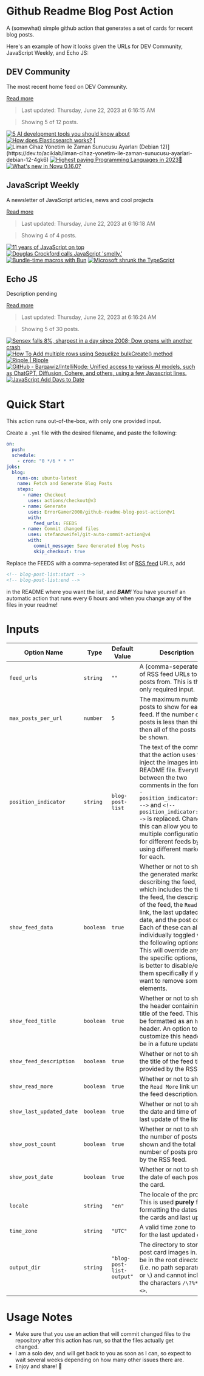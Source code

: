 # Github Readme Blog Post Action

A (somewhat) simple github action that generates a set of cards for recent blog posts.

Here's an example of how it looks given the URLs for DEV Community, JavaScript Weekly, and Echo JS:

<!-- post-list:start -->
## DEV Community

The most recent home feed on DEV Community.

[Read more](https://dev.to)
> Last updated: Thursday, June 22, 2023 at 6:16:15 AM

> Showing 5 of 12 posts.

[![5 AI development tools you should know about](https://raw.githubusercontent.com/ErrorGamer2000/github-readme-blog-post-action/main/generated_files/DEV_Community/5_AI_development_tools_you_should_know_about.svg)](https://dev.to/livecycle/5-ai-development-tools-you-should-know-about-59ld)
[![How does Elasticsearch works?](https://raw.githubusercontent.com/ErrorGamer2000/github-readme-blog-post-action/main/generated_files/DEV_Community/How_does_Elasticsearch_works_.svg)](https://dev.to/documatic/how-does-elasticsearch-works-2ffl)
[![Liman Cihaz Yönetim ile Zaman Sunucusu Ayarları (Debian 12)](https://raw.githubusercontent.com/ErrorGamer2000/github-readme-blog-post-action/main/generated_files/DEV_Community/Liman_Cihaz_Yönetim_ile_Zaman_Sunucusu_Ayarları_(Debian_12).svg)](https://dev.to/aciklab/liman-cihaz-yonetim-ile-zaman-sunucusu-ayarlari-debian-12-4gk6)
[![Highest paying Programming Languages in 2023💸](https://raw.githubusercontent.com/ErrorGamer2000/github-readme-blog-post-action/main/generated_files/DEV_Community/Highest_paying_Programming_Languages_in_2023💸.svg)](https://dev.to/acode123/highest-paying-programming-languages-in-2023-4nj8)
[![What's new in Novu 0.16.0?](https://raw.githubusercontent.com/ErrorGamer2000/github-readme-blog-post-action/main/generated_files/DEV_Community/What's_new_in_Novu_0.16.0_.svg)](https://dev.to/novu/whats-new-in-novu-0160-l5d)


## JavaScript Weekly

A newsletter of JavaScript articles, news and cool projects

[Read more](https://javascriptweekly.com/)
> Last updated: Thursday, June 22, 2023 at 6:16:18 AM

> Showing 4 of 4 posts.

[![11 years of JavaScript on top](https://raw.githubusercontent.com/ErrorGamer2000/github-readme-blog-post-action/main/generated_files/JavaScript_Weekly/11_years_of_JavaScript_on_top.svg)](https://javascriptweekly.com/issues/643)
[![Douglas Crockford calls JavaScript 'smelly.'](https://raw.githubusercontent.com/ErrorGamer2000/github-readme-blog-post-action/main/generated_files/JavaScript_Weekly/Douglas_Crockford_calls_JavaScript_'smelly.'.svg)](https://javascriptweekly.com/issues/642)
[![Bundle-time macros with Bun](https://raw.githubusercontent.com/ErrorGamer2000/github-readme-blog-post-action/main/generated_files/JavaScript_Weekly/Bundle-time_macros_with_Bun.svg)](https://javascriptweekly.com/issues/641)
[![Microsoft shrunk the TypeScript](https://raw.githubusercontent.com/ErrorGamer2000/github-readme-blog-post-action/main/generated_files/JavaScript_Weekly/Microsoft_shrunk_the_TypeScript.svg)](https://javascriptweekly.com/issues/640)


## Echo JS

Description pending

[Read more](
http://www.echojs.com
)
> Last updated: Thursday, June 22, 2023 at 6:16:24 AM

> Showing 5 of 30 posts.

[![Sensex falls 8%, sharpest  in a day since 2008; Dow opens with another crash](https://raw.githubusercontent.com/ErrorGamer2000/github-readme-blog-post-action/main/generated_files/_Echo_JS_/Sensex_falls_8___sharpest__in_a_day_since_2008;_Dow_opens_with_another_crash.svg)](https://indianexpress.com/article/business/market/bse-sensex-fall-stock-market-coronavirus-6311646/)
[![How To Add multiple rows using Sequelize bulkCreate() method](https://raw.githubusercontent.com/ErrorGamer2000/github-readme-blog-post-action/main/generated_files/_Echo_JS_/How_To_Add_multiple_rows_using_Sequelize_bulkCreate()_method.svg)](https://www.js-tutorials.com/javascript-tutorial/sequelize-bulk-create-example/)
[![Ripple | Ripple](https://raw.githubusercontent.com/ErrorGamer2000/github-readme-blog-post-action/main/generated_files/_Echo_JS_/Ripple___Ripple.svg)](https://ripple.m-c2.dev/)
[![GitHub - Barqawiz/IntelliNode: Unified access to various AI models, such as ChatGPT, Diffusion, Cohere, and others, using a few Javascript lines.](https://raw.githubusercontent.com/ErrorGamer2000/github-readme-blog-post-action/main/generated_files/_Echo_JS_/GitHub_-_Barqawiz_IntelliNode__Unified_access_to_various_AI_models__such_as_ChatGPT__Diffusion__Cohere__and_others__using_a_few_Javascript_lines..svg)](https://github.com/Barqawiz/IntelliNode)
[![JavaScript Add Days to Date](https://raw.githubusercontent.com/ErrorGamer2000/github-readme-blog-post-action/main/generated_files/_Echo_JS_/JavaScript_Add_Days_to_Date.svg)](
https://masteringjs.io/tutorials/fundamentals/date-add-days
)


<!-- post-list:end -->

# Quick Start

This action runs out-of-the-box, with only one provided input.

Create a `.yml` file with the desired filename, and paste the following:

```yml
on:
  push:
  schedule:
    - cron: "0 */6 * * *"
jobs:
  blog:
    runs-on: ubuntu-latest
    name: Fetch and Generate Blog Posts
    steps:
      - name: Checkout
        uses: actions/checkout@v3
      - name: Generate
        uses: ErrorGamer2000/github-readme-blog-post-action@v1
        with:
          feed_urls: FEEDS
      - name: Commit changed files
        uses: stefanzweifel/git-auto-commit-action@v4
        with:
          commit_message: Save Generated Blog Posts
          skip_checkout: true
```

Replace the FEEDS with a comma-seperated list of [RSS feed](https://rss.com/blog/how-do-rss-feeds-work/) URLs, add

```md
<!-- blog-post-list:start -->
<!-- blog-post-list:end -->
```

in the README where you want the list, and **_BAM!_** You have yourself an automatic action that runs every 6 hours and when you change any of the files in your readme!

# Inputs

<table>
  <thead>
    <tr>
      <th>Option Name</th>
      <th>Type</th>
      <th>Default Value</th>
      <th>Description</th>
    </tr>
  </thead>
  <tbody>
    <tr>
      <td><code>feed_urls</code></td>
      <td><code>string</code></td>
      <td><code>""</code></td>
      <td>A (comma-seperated) list of RSS feed URLs to load posts from. This is the only required input.</td>
    </tr>
    <tr>
      <td><code>max_posts_per_url</code></td>
      <td><code>number</code></td>
      <td><code>5</code></td>
      <td>The maximum number of posts to show for each feed. If the number of posts is less than this, then all of the posts will be shown.</td>
    </tr>
    <tr>
      <td><code>position_indicator</code></td>
      <td><code>string</code></td>
      <td><code>blog-post-list</code></td>
      <td>The text of the comments that the action uses to inject the images into the README file. Everything between the two comments in the form <code>&lt;!-- position_indicator:start --&gt;</code> and <code>&lt;!-- position_indicator:end --&gt;</code> is replaced. Changing this can allow you to use multiple configurations for different feeds by using different markers for each.</td>
    </tr>
    <tr>
      <td><code>show_feed_data</code></td>
      <td><code>boolean</code></td>
      <td><code>true</code></td>
      <td>Whether or not to show the generated markdown describing the feed, which includes the title of the feed, the description of the feed, the <code>Read More</code> link, the last updated date, and the post count. Each of these can also be individually toggled with the following options. This will override any of the specific options, so it is better to disable/enable them specifically if you want to remove some elements.</td>
    </tr>
    <tr>
      <td><code>show_feed_title</code></td>
      <td><code>boolean</code></td>
      <td><code>true</code></td>
      <td>Whether or not to show the header containing the title of the feed. This will be formatted as an <code>h2</code> header. An option to customize this header will be in a future update.</td>
    </tr>
    <tr>
      <td><code>show_feed_description</code></td>
      <td><code>boolean</code></td>
      <td><code>true</code></td>
      <td>Whether or not to show the title of the feed that is provided by the RSS feed.</td>
    </tr>
    <tr>
      <td><code>show_read_more</code></td>
      <td><code>boolean</code></td>
      <td><code>true</code></td>
      <td>Whether or not to show the <code>Read More</code> link under the feed description.</td>
    </tr>
    <tr>
      <td><code>show_last_updated_date</code></td>
      <td><code>boolean</code></td>
      <td><code>true</code></td>
      <td>Whether or not to show the date and time of the last update of the list.</td>
    </tr>
    <tr>
      <td><code>show_post_count</code></td>
      <td><code>boolean</code></td>
      <td><code>true</code></td>
      <td>Whether or not to show the number of posts shown and the total number of posts provided by the RSS feed.</td>
    </tr>
    <tr>
      <td><code>show_post_date</code></td>
      <td><code>boolean</code></td>
      <td><code>true</code></td>
      <td>Whether or not to show the date of each post on the card.</td>
    </tr>
    <tr>
      <td><code>locale</code></td>
      <td><code>string</code></td>
      <td><code>"en"</code></td>
      <td>The locale of the project. This is used <strong>purely</strong> for formatting the dates of the cards and last update.</td>
    </tr>
    <tr>
      <td><code>time_zone</code></td>
      <td><code>string</code></td>
      <td><code>"UTC"</code></td>
      <td>A valid time zone to use for the last updated date.</td>
    </tr>
    <tr>
      <td><code>output_dir</code></td>
      <td><code>string</code></td>
      <td><code>"blog-post-list-output"</code></td>
      <td>The directory to store the post card images in. Must be in the root directory (i.e. no path separators <code>/</code> or <code>\</code>) and cannot include the characters <code>/\?%*:|"&lt;&gt;</code>.</td>
    </tr>
<!--
    <tr>
      <td><code></code></td>
      <td><cde></cde></td>
      <td><code></code></td>
      <td></td>
    </tr>
-->
  </tbody>
</table>

# Usage Notes

- Make sure that you use an action that will commit changed files to the repository after this action has run, so that the files actually get changed.
- I am a solo dev, and will get back to you as soon as I can, so expect to wait several weeks depending on how many other issues there are.
- Enjoy and share! 🤗
